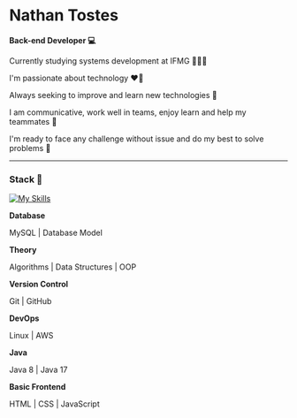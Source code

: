# Nathan Tostes

**Back-end Developer 💻**

<p>Currently studying systems development at IFMG 👨🏾‍🎓</p>
<p>I'm passionate about technology ❤️‍🔥</p>
<p>Always seeking to improve and learn new technologies 🚀</p>
<p>I am communicative, work well in teams, enjoy learn and help my teammates 🌱</p>
<p>I'm ready to face any challenge without issue and do my best to solve problems 🎯</p>

---
### Stack 💼 
[![My Skills](https://skillicons.dev/icons?i=mysql,git,github,linux,aws,java,html,css,js)](https://skillicons.dev)

**Database**
<p>MySQL | Database Model</p>

**Theory**
<p>Algorithms | Data Structures | OOP</p>

**Version Control**
<p>Git | GitHub</p>

**DevOps**
<p>Linux | AWS</p>

**Java**
<p>Java 8 | Java 17</p>

**Basic Frontend**
<p>HTML | CSS | JavaScript</p>
